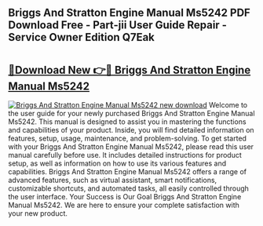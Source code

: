## Briggs And Stratton Engine Manual Ms5242 PDF Download Free - Part-jii User Guide Repair - Service Owner Edition Q7Eak

# <h2><a href="http://bc7636.oget.top/?id=Briggs+And+Stratton+Engine+Manual+Ms5242">🔗Download New 👉🔴 Briggs And Stratton Engine Manual Ms5242</a></h2>

[![Briggs And Stratton Engine Manual Ms5242 new download](https://i.imgur.com/5g1atiW.png)](http://bc7636.oget.top/?id=Briggs+And+Stratton+Engine+Manual+Ms5242)
Welcome to the user guide for your newly purchased Briggs And Stratton Engine Manual Ms5242. This manual is designed to assist you in mastering the functions and capabilities of your product. Inside, you will find detailed information on features, setup, usage, maintenance, and problem-solving. To get started with your Briggs And Stratton Engine Manual Ms5242, please read this user manual carefully before use. It includes detailed instructions for product setup, as well as information on how to use its various features and capabilities. Briggs And Stratton Engine Manual Ms5242 offers a range of advanced features, such as virtual assistant, smart notifications, customizable shortcuts, and automated tasks, all easily controlled through the user interface. Your Success is Our Goal Briggs And Stratton Engine Manual Ms5242. We are here to ensure your complete satisfaction with your new product.
